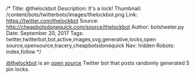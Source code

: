 /*
Title: @thelockbot
Description: It's a lock!
Thumbnail: /content/bots/twitterbots/images/thelockbot.png
Link: https://twitter.com/thelockbot
Source: http://cheapbotsdonequick.com/source/thelockbot
Author: botsheeter.py
Date: September 20, 2017
Tags: twitter,twitterbot,bot,active,images,svg,generative,locks,open source,opensource,tracery,cheapbotsdonequick
Nav: hidden
Robots: index,follow
*/

[@thelockbot](https://twitter.com/thelockbot) is an [open source](http://cheapbotsdonequick.com/source/thelockbot) Twitter bot that posts randomly generated 5 pin locks.
